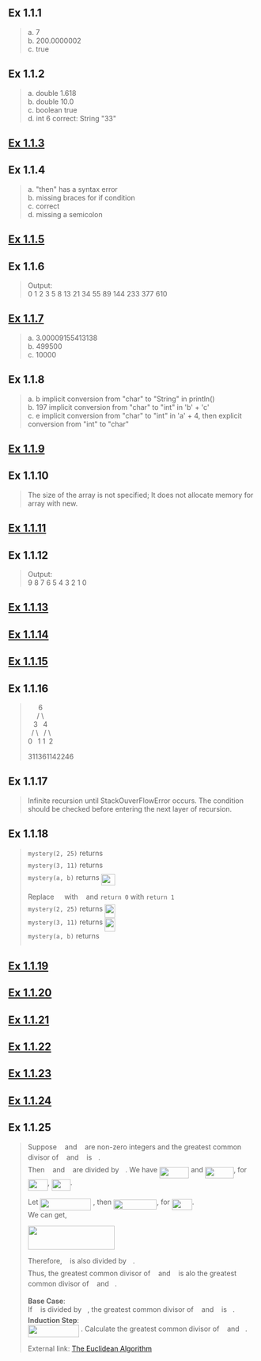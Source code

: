 ## Ex 1.1.1
>a. 7  
>b. 200.0000002  
>c. true

## Ex 1.1.2
>a. double 1.618  
>b. double 10.0  
>c. boolean true  
>d. int 6    correct: String "33"

## [Ex 1.1.3](Ex1_1_03.java)

## Ex 1.1.4
>a. "then" has a syntax error  
>b. missing braces for if condition  
>c. correct  
>d. missing a semicolon

## [Ex 1.1.5](Ex1_1_05.java)

## Ex 1.1.6
>Output:  
>0 1 2 3 5 8 13 21 34 55 89 144 233 377 610

## [Ex 1.1.7](Ex1_1_7.java)
>a. 3.00009155413138  
>b. 499500  
>c. 10000

## Ex 1.1.8
>a. b    implicit conversion from "char" to "String" in println()  
>b. 197  implicit conversion from "char" to "int" in 'b' + 'c'  
>c. e    implicit conversion from "char" to "int" in 'a' + 4, then explicit conversion from "int" to "char"

## [Ex 1.1.9](Ex1_1_09.java)

## Ex 1.1.10
>The size of the array is not specified; It does not allocate memory for array with new.

## [Ex 1.1.11](Ex1_1_11.java)

## Ex 1.1.12
>Output:  
>9 8 7 6 5 4 3 2 1 0

## [Ex 1.1.13](Ex1_1_13.java)

## [Ex 1.1.14](Ex1_1_14.java)

## [Ex 1.1.15](Ex1_1_15.java)

## Ex 1.1.16
>&ensp;&ensp;&ensp;6  
>&ensp;&ensp;&nbsp;/ \  
>&ensp;&nbsp;3&ensp;&nbsp;4  
>&ensp;/&nbsp;\ &ensp;/&nbsp;\  
> 0&ensp;&nbsp;1 1&ensp;2
>
>311361142246

## Ex 1.1.17
>Infinite recursion until StackOuverFlowError occurs.
>The condition should be checked before entering the next layer of recursion.

## Ex 1.1.18
>``mystery(2, 25)`` returns <img src="/source/chapter1/section1_1/tex/c2c335262ba713d0601ec6d6d01cc102.svg?invert_in_darkmode&sanitize=true" align=middle width=16.438418699999993pt height=21.18721440000001pt/>  
>``mystery(3, 11)`` returns <img src="/source/chapter1/section1_1/tex/3a38e486305b8af77d37d5c6c17d274e.svg?invert_in_darkmode&sanitize=true" align=middle width=16.438418699999993pt height=21.18721440000001pt/>  
>``mystery(a, b)`` returns <img src="/source/chapter1/section1_1/tex/4a78705e51a3d2c629f83906332b15d0.svg?invert_in_darkmode&sanitize=true" align=middle width=27.615932849999986pt height=22.831056599999986pt/>
>
>Replace <img src="/source/chapter1/section1_1/tex/df33724455416439909c33a7db76b2bc.svg?invert_in_darkmode&sanitize=true" align=middle width=12.785434199999989pt height=19.1781018pt/> with <img src="/source/chapter1/section1_1/tex/7c74eeb32158ff7c4f67d191b95450fb.svg?invert_in_darkmode&sanitize=true" align=middle width=8.219209349999991pt height=15.296829900000011pt/> and ``return 0`` with ``return 1``  
>``mystery(2, 25)`` returns <img src="/source/chapter1/section1_1/tex/b863d2fb9715d78a43675cd9dc446b0e.svg?invert_in_darkmode&sanitize=true" align=middle width=21.324302999999993pt height=26.76175259999998pt/>  
>``mystery(3, 11)`` returns <img src="/source/chapter1/section1_1/tex/dc0151d9a4be38f3e2713be5ac1ad7c4.svg?invert_in_darkmode&sanitize=true" align=middle width=21.324302999999993pt height=26.76175259999998pt/>  
>``mystery(a, b)`` returns <img src="/source/chapter1/section1_1/tex/88e7671ae3ec374739ff143099926397.svg?invert_in_darkmode&sanitize=true" align=middle width=14.469991799999988pt height=27.91243950000002pt/>  

## [Ex 1.1.19](Ex1_1_19.java)

## [Ex 1.1.20](Ex1_1_20.java)

## [Ex 1.1.21](Ex1_1_21.java)

## [Ex 1.1.22](Ex1_1_22.java)

## [Ex 1.1.23](Ex1_1_23.java)

## [Ex 1.1.24](Ex1_1_24.java)


## Ex 1.1.25
>Suppose <img src="/source/chapter1/section1_1/tex/2ec6e630f199f589a2402fdf3e0289d5.svg?invert_in_darkmode&sanitize=true" align=middle width=8.270567249999992pt height=14.15524440000002pt/> and <img src="/source/chapter1/section1_1/tex/d5c18a8ca1894fd3a7d25f242cbe8890.svg?invert_in_darkmode&sanitize=true" align=middle width=7.928106449999989pt height=14.15524440000002pt/> are non-zero integers and the greatest common divisor of <img src="/source/chapter1/section1_1/tex/2ec6e630f199f589a2402fdf3e0289d5.svg?invert_in_darkmode&sanitize=true" align=middle width=8.270567249999992pt height=14.15524440000002pt/> and <img src="/source/chapter1/section1_1/tex/d5c18a8ca1894fd3a7d25f242cbe8890.svg?invert_in_darkmode&sanitize=true" align=middle width=7.928106449999989pt height=14.15524440000002pt/> is <img src="/source/chapter1/section1_1/tex/63bb9849783d01d91403bc9a5fea12a2.svg?invert_in_darkmode&sanitize=true" align=middle width=9.075367949999992pt height=22.831056599999986pt/>.  
>Then <img src="/source/chapter1/section1_1/tex/2ec6e630f199f589a2402fdf3e0289d5.svg?invert_in_darkmode&sanitize=true" align=middle width=8.270567249999992pt height=14.15524440000002pt/> and <img src="/source/chapter1/section1_1/tex/d5c18a8ca1894fd3a7d25f242cbe8890.svg?invert_in_darkmode&sanitize=true" align=middle width=7.928106449999989pt height=14.15524440000002pt/> are divided by <img src="/source/chapter1/section1_1/tex/63bb9849783d01d91403bc9a5fea12a2.svg?invert_in_darkmode&sanitize=true" align=middle width=9.075367949999992pt height=22.831056599999986pt/>. We have <img src="/source/chapter1/section1_1/tex/837dd6242b0642ee24595df218d925f1.svg?invert_in_darkmode&sanitize=true" align=middle width=59.82470174999999pt height=22.831056599999986pt/> and <img src="/source/chapter1/section1_1/tex/8b610e485ef7d8e41ef159cd041ea744.svg?invert_in_darkmode&sanitize=true" align=middle width=57.84786479999998pt height=22.831056599999986pt/>, for <img src="/source/chapter1/section1_1/tex/654bce79579c84182051118e8bacec93.svg?invert_in_darkmode&sanitize=true" align=middle width=39.73923194999999pt height=22.648391699999998pt/>, <img src="/source/chapter1/section1_1/tex/9a17dbd753844d4f579d4c206b2dbbda.svg?invert_in_darkmode&sanitize=true" align=middle width=38.104875599999986pt height=22.831056599999986pt/>.  
>
>Let <img src="/source/chapter1/section1_1/tex/4efbf3ff69f0e847190ffbb66d485bcb.svg?invert_in_darkmode&sanitize=true" align=middle width=103.06670714999998pt height=24.65753399999998pt/> , then <img src="/source/chapter1/section1_1/tex/3da796c9591d30e9802470d96a64e971.svg?invert_in_darkmode&sanitize=true" align=middle width=87.81930795pt height=19.1781018pt/>, for <img src="/source/chapter1/section1_1/tex/541a8c7cb5434435008357a90d61aac9.svg?invert_in_darkmode&sanitize=true" align=middle width=40.916955749999985pt height=22.648391699999998pt/>.  
>We can get,
>
><img src="/source/chapter1/section1_1/tex/bb4e23317a1accae3317ba462140e67d.svg?invert_in_darkmode&sanitize=true" align=middle width=174.92145pt height=47.671232400000015pt/>
>
>Therefore, <img src="/source/chapter1/section1_1/tex/89f2e0d2d24bcf44db73aab8fc03252c.svg?invert_in_darkmode&sanitize=true" align=middle width=7.87295519999999pt height=14.15524440000002pt/> is also divided by <img src="/source/chapter1/section1_1/tex/63bb9849783d01d91403bc9a5fea12a2.svg?invert_in_darkmode&sanitize=true" align=middle width=9.075367949999992pt height=22.831056599999986pt/>.  
>Thus, the greatest common divisor of <img src="/source/chapter1/section1_1/tex/2ec6e630f199f589a2402fdf3e0289d5.svg?invert_in_darkmode&sanitize=true" align=middle width=8.270567249999992pt height=14.15524440000002pt/> and <img src="/source/chapter1/section1_1/tex/d5c18a8ca1894fd3a7d25f242cbe8890.svg?invert_in_darkmode&sanitize=true" align=middle width=7.928106449999989pt height=14.15524440000002pt/> is alo the greatest common divisor of <img src="/source/chapter1/section1_1/tex/d5c18a8ca1894fd3a7d25f242cbe8890.svg?invert_in_darkmode&sanitize=true" align=middle width=7.928106449999989pt height=14.15524440000002pt/> and <img src="/source/chapter1/section1_1/tex/89f2e0d2d24bcf44db73aab8fc03252c.svg?invert_in_darkmode&sanitize=true" align=middle width=7.87295519999999pt height=14.15524440000002pt/>.
>
>**Base Case**:  
>If <img src="/source/chapter1/section1_1/tex/2ec6e630f199f589a2402fdf3e0289d5.svg?invert_in_darkmode&sanitize=true" align=middle width=8.270567249999992pt height=14.15524440000002pt/> is divided by <img src="/source/chapter1/section1_1/tex/d5c18a8ca1894fd3a7d25f242cbe8890.svg?invert_in_darkmode&sanitize=true" align=middle width=7.928106449999989pt height=14.15524440000002pt/>, the greatest common divisor of <img src="/source/chapter1/section1_1/tex/2ec6e630f199f589a2402fdf3e0289d5.svg?invert_in_darkmode&sanitize=true" align=middle width=8.270567249999992pt height=14.15524440000002pt/> and <img src="/source/chapter1/section1_1/tex/d5c18a8ca1894fd3a7d25f242cbe8890.svg?invert_in_darkmode&sanitize=true" align=middle width=7.928106449999989pt height=14.15524440000002pt/> is <img src="/source/chapter1/section1_1/tex/d5c18a8ca1894fd3a7d25f242cbe8890.svg?invert_in_darkmode&sanitize=true" align=middle width=7.928106449999989pt height=14.15524440000002pt/>.  
>**Induction Step**:  
><img src="/source/chapter1/section1_1/tex/4efbf3ff69f0e847190ffbb66d485bcb.svg?invert_in_darkmode&sanitize=true" align=middle width=103.06670714999998pt height=24.65753399999998pt/> . Calculate the greatest common divisor of <img src="/source/chapter1/section1_1/tex/d5c18a8ca1894fd3a7d25f242cbe8890.svg?invert_in_darkmode&sanitize=true" align=middle width=7.928106449999989pt height=14.15524440000002pt/> and <img src="/source/chapter1/section1_1/tex/89f2e0d2d24bcf44db73aab8fc03252c.svg?invert_in_darkmode&sanitize=true" align=middle width=7.87295519999999pt height=14.15524440000002pt/>.
>
>External link: [The Euclidean Algorithm](https://www.whitman.edu/mathematics/higher_math_online/section03.03.html)